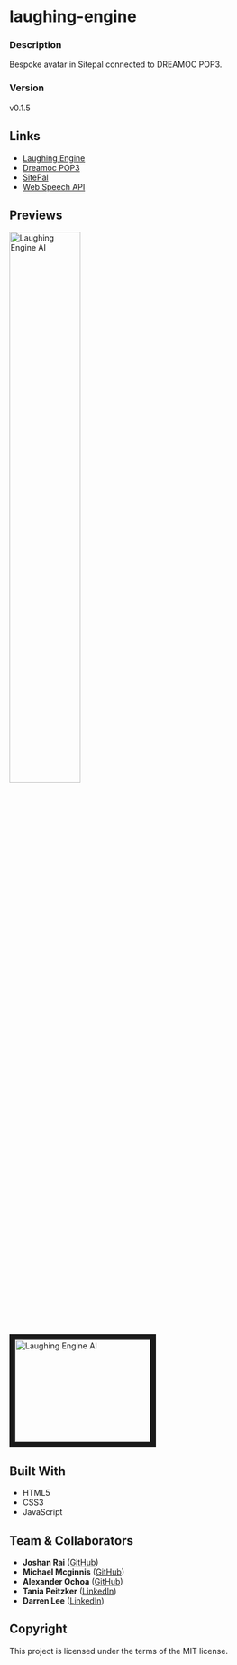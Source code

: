 # laughing-engine

### Description
Bespoke avatar in Sitepal connected to DREAMOC POP3.

### Version
v0.1.5

## Links
- [Laughing Engine](https://pradheon.github.io/laughing-engine/ "Laughing Engine")
- [Dreamoc POP3](https://www.realfiction.com/solutions/dreamoc-pop-3 "Dreamoc POP3")
- [SitePal](https://www.sitepal.com/ "SitePal")
- [Web Speech API](https://developer.mozilla.org/en-US/docs/Web/API/Web_Speech_API/Using_the_Web_Speech_API "Web Speech API")

## Previews
<img width="50%" alt="Laughing Engine AI" src="https://cdn.discordapp.com/attachments/730143569448403076/1009603811570098216/Screenshot_2022-08-17_162445.jpg"/>
<a href="http://www.youtube.com/watch?feature=player_embedded&v=UsFdgl9fI5M" target="_blank"><img src="http://img.youtube.com/vi/UsFdgl9fI5M/0.jpg" alt="Laughing Engine AI" width="240" height="180" border="10" /></a>

## Built With
- HTML5
- CSS3
- JavaScript

## Team & Collaborators
- **Joshan Rai** ([GitHub](https://github.com/Pradheon))
- **Michael Mcginnis** ([GitHub](https://github.com/Rukosa))
- **Alexander Ochoa** ([GitHub](https://github.com/Alexander-J-Ochoa))
- **Tania Peitzker** ([LinkedIn](https://www.linkedin.com/in/taniapeitzker/?originalSubdomain=uk))
- **Darren Lee** ([LinkedIn](https://www.linkedin.com/in/darren-lee-ab1a0a2/))

## Copyright
This project is licensed under the terms of the MIT license.

